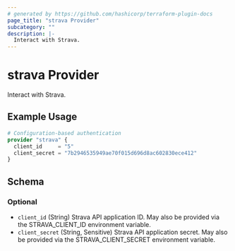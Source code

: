 ```yaml
---
# generated by https://github.com/hashicorp/terraform-plugin-docs
page_title: "strava Provider"
subcategory: ""
description: |-
  Interact with Strava.
---
```


# strava Provider

Interact with Strava.

## Example Usage

```terraform
# Configuration-based authentication
provider "strava" {
  client_id     = "5"
  client_secret = "7b2946535949ae70f015d696d8ac602830ece412"
}
```

<!-- schema generated by tfplugindocs -->
## Schema

### Optional

- `client_id` (String) Strava API application ID. May also be provided via the STRAVA_CLIENT_ID environment variable.
- `client_secret` (String, Sensitive) Strava API application secret. May also be provided via the STRAVA_CLIENT_SECRET environment variable.
